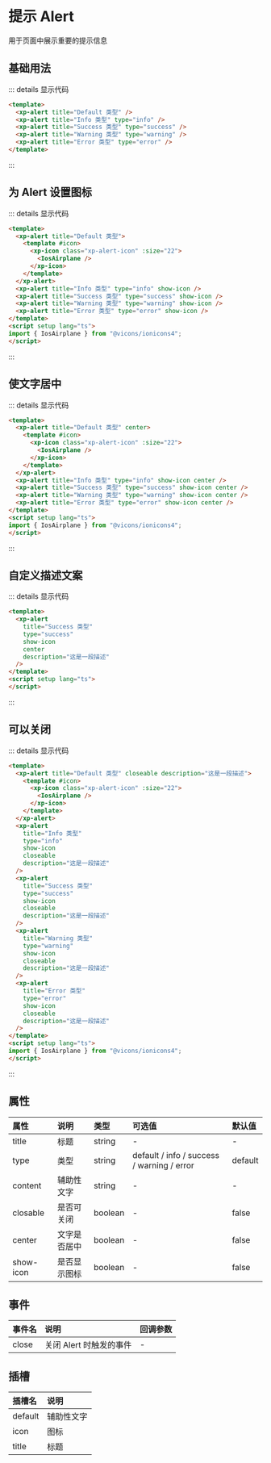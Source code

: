 # 提示 Alert

用于页面中展示重要的提示信息

## 基础用法

<div class="example">
<alertDemo1 />
</div>

::: details 显示代码

```html
<template>
  <xp-alert title="Default 类型" />
  <xp-alert title="Info 类型" type="info" />
  <xp-alert title="Success 类型" type="success" />
  <xp-alert title="Warning 类型" type="warning" />
  <xp-alert title="Error 类型" type="error" />
</template>
```
:::

## 为 Alert 设置图标

<div class="example">
<alertDemo2 />
</div>

::: details 显示代码

```html
<template>
  <xp-alert title="Default 类型">
    <template #icon>
      <xp-icon class="xp-alert-icon" :size="22">
        <IosAirplane />
      </xp-icon>
    </template>
  </xp-alert>
  <xp-alert title="Info 类型" type="info" show-icon />
  <xp-alert title="Success 类型" type="success" show-icon />
  <xp-alert title="Warning 类型" type="warning" show-icon />
  <xp-alert title="Error 类型" type="error" show-icon />
</template>
<script setup lang="ts">
import { IosAirplane } from "@vicons/ionicons4";
</script>
```
:::

## 使文字居中

<div class="example">
<alertDemo3 />
</div>

::: details 显示代码

```html
<template>
  <xp-alert title="Default 类型" center>
    <template #icon>
      <xp-icon class="xp-alert-icon" :size="22">
        <IosAirplane />
      </xp-icon>
    </template>
  </xp-alert>
  <xp-alert title="Info 类型" type="info" show-icon center />
  <xp-alert title="Success 类型" type="success" show-icon center />
  <xp-alert title="Warning 类型" type="warning" show-icon center />
  <xp-alert title="Error 类型" type="error" show-icon center />
</template>
<script setup lang="ts">
import { IosAirplane } from "@vicons/ionicons4";
</script>
```
:::

## 自定义描述文案

<div class="example">
<alertDemo4 />
</div>

::: details 显示代码

```html
<template>
  <xp-alert
    title="Success 类型"
    type="success"
    show-icon
    center
    description="这是一段描述"
  />
</template>
<script setup lang="ts">
</script>

```
:::

## 可以关闭

<div class="example">
<alertDemo5 />
</div>

::: details 显示代码

```html
<template>
  <xp-alert title="Default 类型" closeable description="这是一段描述">
    <template #icon>
      <xp-icon class="xp-alert-icon" :size="22">
        <IosAirplane />
      </xp-icon>
    </template>
  </xp-alert>
  <xp-alert
    title="Info 类型"
    type="info"
    show-icon
    closeable
    description="这是一段描述"
  />
  <xp-alert
    title="Success 类型"
    type="success"
    show-icon
    closeable
    description="这是一段描述"
  />
  <xp-alert
    title="Warning 类型"
    type="warning"
    show-icon
    closeable
    description="这是一段描述"
  />
  <xp-alert
    title="Error 类型"
    type="error"
    show-icon
    closeable
    description="这是一段描述"
  />
</template>
<script setup lang="ts">
import { IosAirplane } from "@vicons/ionicons4";
</script>

```
:::

## 属性

| 属性      | 说明         | 类型    | 可选值                                     | 默认值  |
| :-------- | :----------- | :------ | :----------------------------------------- | :------ |
| title     | 标题         | string  | -                                          | -       |
| type      | 类型         | string  | default / info / success / warning / error | default |
| content   | 辅助性文字   | string  | -                                          | -       |
| closable  | 是否可关闭   | boolean | -                                          | false   |
| center    | 文字是否居中 | boolean | -                                          | false   |
| show-icon | 是否显示图标 | boolean | -                                          | false   |

## 事件

| 事件名 | 说明                    | 回调参数 |
| :----- | :---------------------- | :------- |
| close  | 关闭 Alert 时触发的事件 | -        |

## 插槽

| 插槽名  | 说明       |
| :------ | :--------- |
| default | 辅助性文字 |
| icon    | 图标       |
| title   | 标题       |


<script setup lang="ts">
  import alertDemo1 from './demo/alert/alertDemo1.vue'
  import alertDemo2 from './demo/alert/alertDemo2.vue'
  import alertDemo3 from './demo/alert/alertDemo3.vue'
  import alertDemo4 from './demo/alert/alertDemo4.vue'
  import alertDemo5 from './demo/alert/alertDemo5.vue'
</script>